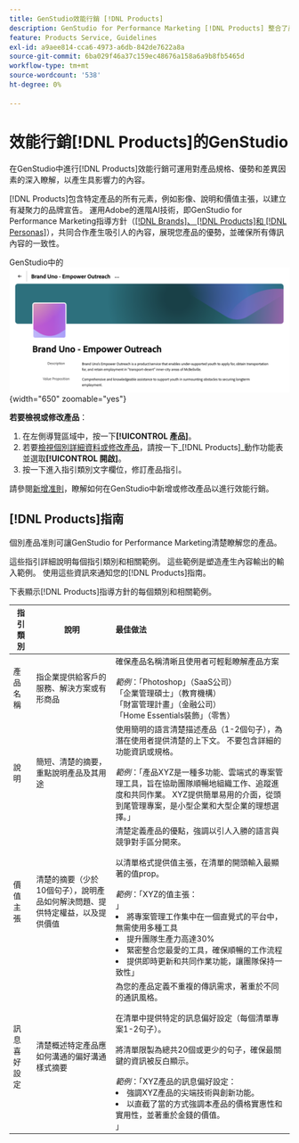 ```yaml
---
title: GenStudio效能行銷 [!DNL Products]
description: GenStudio for Performance Marketing [!DNL Products] 整合了產品的所有方面（影像、說明和價值主張），以建立相關內容，強調產品優勢並保持產品訊息的一致性。
feature: Products Service, Guidelines
exl-id: a9aee814-cca6-4973-a6db-842de7622a8a
source-git-commit: 6ba029f46a37c159ec48676a158a6a9b8fb5465d
workflow-type: tm+mt
source-wordcount: '538'
ht-degree: 0%

---
```


# 效能行銷[!DNL Products]的GenStudio

在GenStudio中進行[!DNL Products]效能行銷可運用對產品規格、優勢和差異因素的深入瞭解，以產生具影響力的內容。

[!DNL Products]包含特定產品的所有元素，例如影像、說明和價值主張，以建立有凝聚力的品牌宣告。 運用Adobe的進階AI技術，即GenStudio for Performance Marketing指導方針（[[!DNL Brands]、 [!DNL Products]和 [!DNL Personas]](/help/user-guide/guidelines/overview.md)），共同合作產生吸引人的內容，展現您產品的優勢，並確保所有傳訊內容的一致性。

GenStudio中的![[!DNL Products]效能行銷准則](/help/assets/products-guidelines.png){width="650" zoomable="yes"}

**若要檢視或修改產品**：

1. 在左側導覽區域中，按一下&#x200B;**[!UICONTROL 產品]**。
1. 若要[檢視個別詳細資料或修改產品](add-guidelines.md#manage-products)，請按一下&#x200B;_[!DNL Products]_動作功能表並選取&#x200B;**[!UICONTROL 開啟]**。
1. 按一下進入指引類別文字欄位，修訂產品指引。

請參閱[新增准則](add-guidelines.md)，瞭解如何在GenStudio中新增或修改產品以進行效能行銷。

## [!DNL Products]指南

個別產品准則可讓GenStudio for Performance Marketing清楚瞭解您的產品。

這些指引詳細說明每個指引類別和相關範例。 這些範例是塑造產生內容輸出的輸入範例。 使用這些資訊來通知您的[!DNL Products]指南。

下表顯示[!DNL Products]指導方針的每個類別和相關範例。

| 指引類別 | 說明 | 最佳做法 |
| ------------------| ----------------| :---------- |
| 產品名稱 | 指企業提供給客戶的服務、解決方案或有形商品 | 確保產品名稱清晰且使用者可輕鬆瞭解產品方案&#x200B;<br><br>_範例_：「Photoshop」（SaaS公司）<br>「企業管理碩士」（教育機構）<br>「財富管理計畫」（金融公司）<br>「Home Essentials裝飾」（零售） |
| 說明 | 簡短、清楚的摘要，重點說明產品及其用途 | 使用簡明的語言清楚描述產品（1-2個句子），為潛在使用者提供清楚的上下文。 不要包含詳細的功能資訊或規格。<br><br>_範例_：「產品XYZ是一種多功能、雲端式的專案管理工具，旨在協助團隊順暢地組織工作、追蹤進度和共同作業。 XYZ提供簡單易用的介面，從頭到尾管理專案，是小型企業和大型企業的理想選擇。」 |
| 價值主張 | 清楚的摘要（少於10個句子），說明產品如何解決問題、提供特定權益，以及提供價值 | 清楚定義產品的優點，強調以引人入勝的語言與競爭對手區分開來。<br><br>以清單格式提供值主張，在清單的開頭輸入最顯著的值prop。<br><br>_範例_：「XYZ的值主張：<br>」<li>將專案管理工作集中在一個直覺式的平台中，無需使用多種工具</li><li>提升團隊生產力高達30%</li><li>緊密整合您最愛的工具，確保順暢的工作流程</li><li>提供即時更新和共同作業功能，讓團隊保持一致性」</li> |
| 訊息喜好設定 | 清楚概述特定產品應如何溝通的偏好溝通樣式摘要 | 為您的產品定義不重複的傳訊需求，著重於不同的通訊風格。<br><br>在清單中提供特定的訊息偏好設定（每個清單專案1-2句子）。<br><br>將清單限製為總共20個或更少的句子，確保最關鍵的資訊被反白顯示。<br><br>_範例_：「XYZ產品的訊息偏好設定：<li>強調XYZ產品的尖端技術與創新功能。</li><li>以直截了當的方式強調本產品的價格實惠性和實用性，並著重於金錢的價值。</li>」 |
